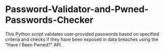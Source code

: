 # Password-Validator-and-Pwned-Passwords-Checker
This Python script validates user-provided passwords based on specified criteria and checks if they have been exposed in data breaches using the "Have I Been Pwned?" API.
